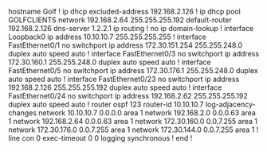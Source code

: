 hostname Golf
!
ip dhcp excluded-address 192.168.2.126
!
ip dhcp pool GOLFCLIENTS
 network 192.168.2.64 255.255.255.192
 default-router 192.168.2.126
 dns-server 1.2.2.1
ip routing
!
no ip domain-lookup
!
interface Loopback0
 ip address 10.10.10.7 255.255.255.255
!
interface FastEthernet0/1
 no switchport
 ip address 172.30.151.254 255.255.248.0
 duplex auto
 speed auto
!
interface FastEthernet0/3
 no switchport
 ip address 172.30.160.1 255.255.248.0
 duplex auto
 speed auto
!
interface FastEthernet0/5
 no switchport
 ip address 172.30.176.1 255.255.248.0
 duplex auto
 speed auto
!
interface FastEthernet0/23
 no switchport
 ip address 192.168.2.126 255.255.255.192
 duplex auto
 speed auto
!
interface FastEthernet0/24
 no switchport
 ip address 192.168.2.62 255.255.255.192
 duplex auto
 speed auto
!
router ospf 123
 router-id 10.10.10.7
 log-adjacency-changes
 network 10.10.10.7 0.0.0.0 area 1
 network 192.168.2.0 0.0.0.63 area 1
 network 192.168.2.64 0.0.0.63 area 1
 network 172.30.160.0 0.0.7.255 area 1
 network 172.30.176.0 0.0.7.255 area 1
 network 172.30.144.0 0.0.7.255 area 1
!
line con 0
 exec-timeout 0 0
 logging synchronous
!
end
!